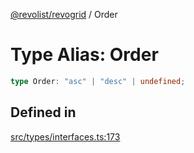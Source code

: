 [@revolist/revogrid](README.md) / Order

# Type Alias: Order

```ts
type Order: "asc" | "desc" | undefined;
```

## Defined in

[src/types/interfaces.ts:173](https://github.com/revolist/revogrid/blob/832a695f4c49c94511535fe3aac75fac9a36ad76/src/types/interfaces.ts#L173)
